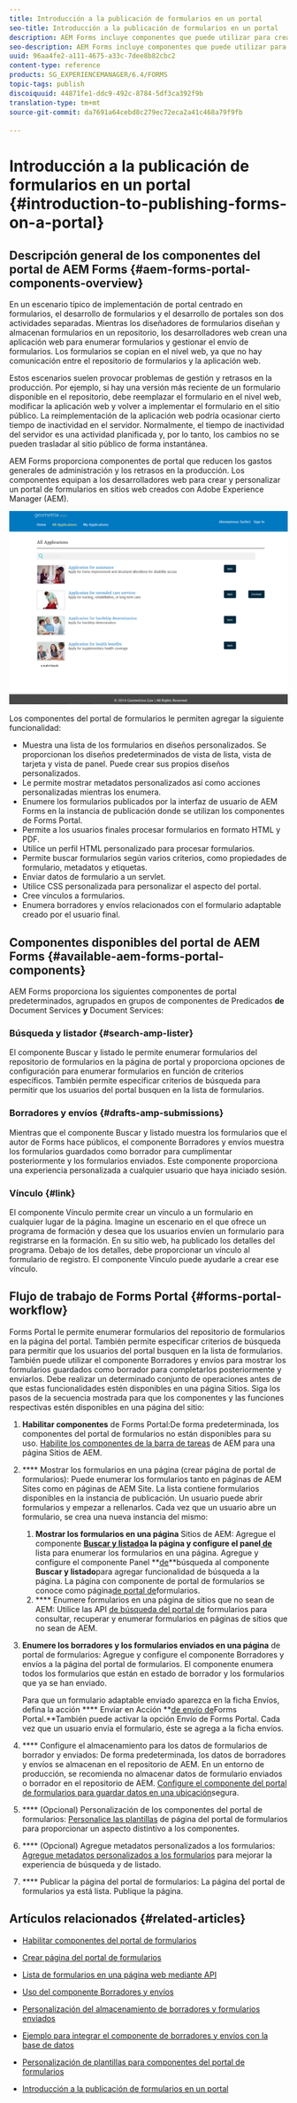 ```yaml
---
title: Introducción a la publicación de formularios en un portal
seo-title: Introducción a la publicación de formularios en un portal
description: AEM Forms incluye componentes que puede utilizar para crear el portal de formularios. En este artículo se describen los componentes disponibles del portal de formularios.
seo-description: AEM Forms incluye componentes que puede utilizar para crear el portal de formularios. En este artículo se describen los componentes disponibles del portal de formularios.
uuid: 96aa4fe2-a111-4675-a33c-7dee8b82cbc2
content-type: reference
products: SG_EXPERIENCEMANAGER/6.4/FORMS
topic-tags: publish
discoiquuid: 44871fe1-ddc9-492c-8784-5df3ca392f9b
translation-type: tm+mt
source-git-commit: da7691a64cebd8c279ec72eca2a41c468a79f9fb

---
```



# Introducción a la publicación de formularios en un portal {#introduction-to-publishing-forms-on-a-portal}

## Descripción general de los componentes del portal de AEM Forms {#aem-forms-portal-components-overview}

En un escenario típico de implementación de portal centrado en formularios, el desarrollo de formularios y el desarrollo de portales son dos actividades separadas. Mientras los diseñadores de formularios diseñan y almacenan formularios en un repositorio, los desarrolladores web crean una aplicación web para enumerar formularios y gestionar el envío de formularios. Los formularios se copian en el nivel web, ya que no hay comunicación entre el repositorio de formularios y la aplicación web.

Estos escenarios suelen provocar problemas de gestión y retrasos en la producción. Por ejemplo, si hay una versión más reciente de un formulario disponible en el repositorio, debe reemplazar el formulario en el nivel web, modificar la aplicación web y volver a implementar el formulario en el sitio público. La reimplementación de la aplicación web podría ocasionar cierto tiempo de inactividad en el servidor. Normalmente, el tiempo de inactividad del servidor es una actividad planificada y, por lo tanto, los cambios no se pueden trasladar al sitio público de forma instantánea.

AEM Forms proporciona componentes de portal que reducen los gastos generales de administración y los retrasos en la producción. Los componentes equipan a los desarrolladores web para crear y personalizar un portal de formularios en sitios web creados con Adobe Experience Manager (AEM).

![Portal de AEM Forms](assets/aem-forms-portal.png)

Los componentes del portal de formularios le permiten agregar la siguiente funcionalidad:

* Muestra una lista de los formularios en diseños personalizados. Se proporcionan los diseños predeterminados de vista de lista, vista de tarjeta y vista de panel. Puede crear sus propios diseños personalizados.
* Le permite mostrar metadatos personalizados así como acciones personalizadas mientras los enumera.
* Enumere los formularios publicados por la interfaz de usuario de AEM Forms en la instancia de publicación donde se utilizan los componentes de Forms Portal.
* Permite a los usuarios finales procesar formularios en formato HTML y PDF.
* Utilice un perfil HTML personalizado para procesar formularios.
* Permite buscar formularios según varios criterios, como propiedades de formulario, metadatos y etiquetas.
* Enviar datos de formulario a un servlet.
* Utilice CSS personalizada para personalizar el aspecto del portal.
* Cree vínculos a formularios.
* Enumera borradores y envíos relacionados con el formulario adaptable creado por el usuario final.

## Componentes disponibles del portal de AEM Forms {#available-aem-forms-portal-components}

AEM Forms proporciona los siguientes componentes de portal predeterminados, agrupados en grupos de componentes de Predicados **de** Document Services **y** Document Services:

### Búsqueda y listador {#search-amp-lister}

El componente Buscar y listado le permite enumerar formularios del repositorio de formularios en la página de portal y proporciona opciones de configuración para enumerar formularios en función de criterios específicos. También permite especificar criterios de búsqueda para permitir que los usuarios del portal busquen en la lista de formularios.

### Borradores y envíos {#drafts-amp-submissions}

Mientras que el componente Buscar y listado muestra los formularios que el autor de Forms hace públicos, el componente Borradores y envíos muestra los formularios guardados como borrador para cumplimentar posteriormente y los formularios enviados. Este componente proporciona una experiencia personalizada a cualquier usuario que haya iniciado sesión.

### Vínculo {#link}

El componente Vínculo permite crear un vínculo a un formulario en cualquier lugar de la página. Imagine un escenario en el que ofrece un programa de formación y desea que los usuarios envíen un formulario para registrarse en la formación. En su sitio web, ha publicado los detalles del programa. Debajo de los detalles, debe proporcionar un vínculo al formulario de registro. El componente Vínculo puede ayudarle a crear ese vínculo.

## Flujo de trabajo de Forms Portal {#forms-portal-workflow}

Forms Portal le permite enumerar formularios del repositorio de formularios en la página del portal. También permite especificar criterios de búsqueda para permitir que los usuarios del portal busquen en la lista de formularios. También puede utilizar el componente Borradores y envíos para mostrar los formularios guardados como borrador para completarlos posteriormente y enviarlos. Debe realizar un determinado conjunto de operaciones antes de que estas funcionalidades estén disponibles en una página Sitios. Siga los pasos de la secuencia mostrada para que los componentes y las funciones respectivas estén disponibles en una página del sitio:

1. **Habilitar componentes** de Forms Portal:De forma predeterminada, los componentes del portal de formularios no están disponibles para su uso. [Habilite los componentes de la barra de tareas](/help/forms/using/enabling-forms-portal-components.md) de AEM para una página Sitios de AEM.
1. **** Mostrar los formularios en una página (crear página de portal de formularios): Puede enumerar los formularios tanto en páginas de AEM Sites como en páginas de AEM Site. La lista contiene formularios disponibles en la instancia de publicación. Un usuario puede abrir formularios y empezar a rellenarlos. Cada vez que un usuario abre un formulario, se crea una nueva instancia del mismo:

   1. **Mostrar los formularios en una página** Sitios de AEM: Agregue el componente **[Buscar y listado](/help/forms/using/creating-form-portal-page.md)**a la página y configure el panel**[ de](/help/forms/using/creating-form-portal-page.md#p-list-pane-p)** lista para enumerar los formularios en una página. Agregue y configure el componente Panel **[de](/help/forms/using/creating-form-portal-page.md#search-pane)**búsqueda al componente **Buscar y listado**para agregar funcionalidad de búsqueda a la página. La página con componente de portal de formularios se conoce como página[de portal de](/help/forms/using/creating-form-portal-page.md)formularios.
   1. **** Enumere formularios en una página de sitios que no sean de AEM: Utilice las API [de búsqueda del portal de](/help/forms/using/listing-forms-webpage-using-apis.md) formularios para consultar, recuperar y enumerar formularios en páginas de sitios que no sean de AEM.

1. **Enumere los borradores y los formularios enviados en una página** de portal de formularios: Agregue y configure el componente Borradores y envíos a la página del portal de formularios. El componente enumera todos los formularios que están en estado de borrador y los formularios que ya se han enviado.

   Para que un formulario adaptable enviado aparezca en la ficha Envíos, defina la acción **** Enviar en Acción **[de envío de](https://helpx.adobe.com/in/experience-manager/6-4/forms/using/configuring-submit-actions.html)Forms Portal.**También puede activar la opción Envío de Forms Portal. Cada vez que un usuario envía el formulario, éste se agrega a la ficha envíos.

1. **** Configure el almacenamiento para los datos de formularios de borrador y enviados: De forma predeterminada, los datos de borradores y envíos se almacenan en el repositorio de AEM. En un entorno de producción, se recomienda no almacenar datos de formulario enviados o borrador en el repositorio de AEM. [Configure el componente del portal de formularios para guardar datos en una ubicación](/help/forms/using/draft-submission-component.md#customizing-the-storage)segura.
1. **** (Opcional) Personalización de los componentes del portal de formularios: [Personalice las plantillas](/help/forms/using/customizing-templates-forms-portal-components.md) de página del portal de formularios para proporcionar un aspecto distintivo a los componentes.
1. **** (Opcional) Agregue metadatos personalizados a los formularios: [Agregue metadatos personalizados a los formularios](/help/forms/using/customizing-templates-forms-portal-components.md) para mejorar la experiencia de búsqueda y de listado.
1. **** Publicar la página del portal de formularios: La página del portal de formularios ya está lista. Publique la página.

## Artículos relacionados {#related-articles}

* [Habilitar componentes del portal de formularios](/help/forms/using/enabling-forms-portal-components.md)
* [Crear página del portal de formularios](/help/forms/using/creating-form-portal-page.md)
* [Lista de formularios en una página web mediante API](/help/forms/using/listing-forms-webpage-using-apis.md)
* [Uso del componente Borradores y envíos](/help/forms/using/draft-submission-component.md)
* [Personalización del almacenamiento de borradores y formularios enviados](/help/forms/using/draft-submission-component.md#customizing-the-storage)
* [Ejemplo para integrar el componente de borradores y envíos con la base de datos](https://helpx.adobe.com/in/experience-manager/6-4/forms/using/integrate-draft-submission-database.html)

* [Personalización de plantillas para componentes del portal de formularios](/help/forms/using/customizing-templates-forms-portal-components.md)
* [Introducción a la publicación de formularios en un portal](/help/forms/using/introduction-publishing-forms.md)

